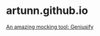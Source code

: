 # artunn.github.io
<a href="https://artunn.github.io/geniusify">An amazing mocking tool: Geniusify</a>
